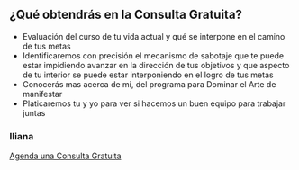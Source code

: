 ## ¿Qué obtendrás en la Consulta Gratuita?

- Evaluación del curso de tu vida actual y qué se interpone en el camino de tus metas
- Identificaremos con precisión el mecanismo de sabotaje que te puede estar impidiendo avanzar en la dirección de tus objetivos y que aspecto de tu interior se puede estar interponiendo en el logro de tus metas
- Conocerás mas acerca de mi, del programa para Dominar el Arte de manifestar
- Platicaremos tu y yo para ver si hacemos un buen equipo para trabajar juntas

### Iliana

[Agenda una Consulta Gratuita]("/")